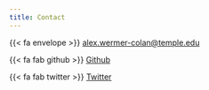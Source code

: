 ```yaml
---
title: Contact
---
```

{{< fa envelope >}} alex.wermer-colan@temple.edu

{{< fa fab github >}} [Github](https://github.com/hawc2)

{{< fa fab twitter >}} [Twitter](https://twitter.com/AlexWermerColan)
